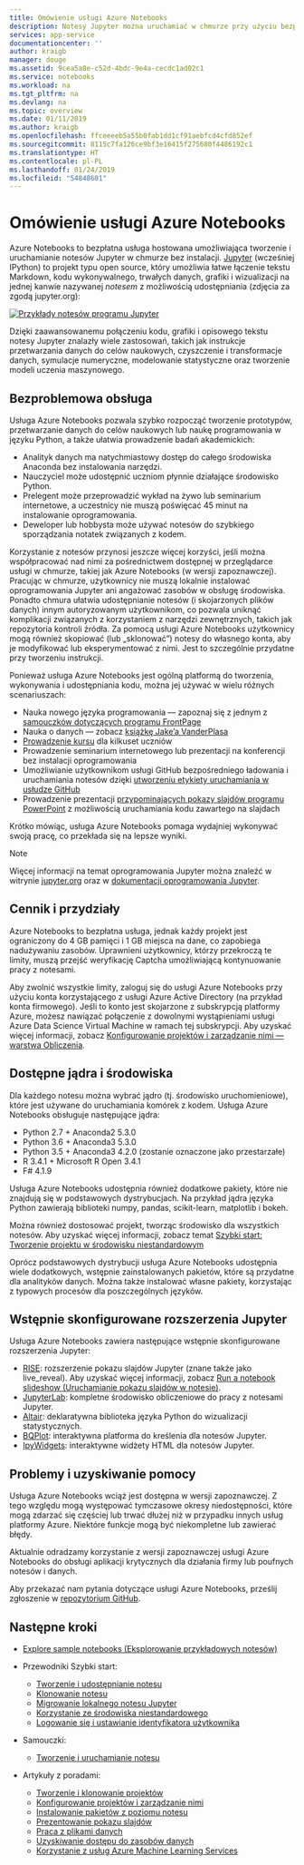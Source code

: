 ```yaml
---
title: Omówienie usługi Azure Notebooks
description: Notesy Jupyter można uruchamiać w chmurze przy użyciu bezpłatnej usługi Azure Notebooks, która nie wymaga instalacji ani konfiguracji.
services: app-service
documentationcenter: ''
author: kraigb
manager: douge
ms.assetid: 9cea5a8e-c52d-4bdc-9e4a-cecdc1ad02c1
ms.service: notebooks
ms.workload: na
ms.tgt_pltfrm: na
ms.devlang: na
ms.topic: overview
ms.date: 01/11/2019
ms.author: kraigb
ms.openlocfilehash: ffceeeeb5a55b0fab1dd1cf91aebfcd4cfd852ef
ms.sourcegitcommit: 8115c7fa126ce9bf3e16415f275680f4486192c1
ms.translationtype: HT
ms.contentlocale: pl-PL
ms.lasthandoff: 01/24/2019
ms.locfileid: "54848601"
---
```

# <a name="overview-of-azure-notebooks"></a>Omówienie usługi Azure Notebooks

Azure Notebooks to bezpłatna usługa hostowana umożliwiająca tworzenie i uruchamianie notesów Jupyter w chmurze bez instalacji. [Jupyter](https://jupyter.org/) (wcześniej IPython) to projekt typu open source, który umożliwia łatwe łączenie tekstu Markdown, kodu wykonywalnego, trwałych danych, grafiki i wizualizacji na jednej kanwie nazywanej *notesem* z możliwością udostępniania (zdjęcia za zgodą jupyter.org):

[![Przykłady notesów programu Jupyter](https://jupyter.org/assets/jupyterpreview.png)](https://jupyter.org/assets/jupyterpreview.png#lightbox)

Dzięki zaawansowanemu połączeniu kodu, grafiki i opisowego tekstu notesy Jupyter znalazły wiele zastosowań, takich jak instrukcje przetwarzania danych do celów naukowych, czyszczenie i transformacje danych, symulacje numeryczne, modelowanie statystyczne oraz tworzenie modeli uczenia maszynowego.

## <a name="hassle-free-experience"></a>Bezproblemowa obsługa

Usługa Azure Notebooks pozwala szybko rozpocząć tworzenie prototypów, przetwarzanie danych do celów naukowych lub naukę programowania w języku Python, a także ułatwia prowadzenie badań akademickich:

- Analityk danych ma natychmiastowy dostęp do całego środowiska Anaconda bez instalowania narzędzi.
- Nauczyciel może udostępnić uczniom płynnie działające środowisko Python.
- Prelegent może przeprowadzić wykład na żywo lub seminarium internetowe, a uczestnicy nie muszą poświęcać 45 minut na instalowanie oprogramowania.
- Deweloper lub hobbysta może używać notesów do szybkiego sporządzania notatek związanych z kodem.

Korzystanie z notesów przynosi jeszcze więcej korzyści, jeśli można współpracować nad nimi za pośrednictwem dostępnej w przeglądarce usługi w chmurze, takiej jak Azure Notebooks (w wersji zapoznawczej). Pracując w chmurze, użytkownicy nie muszą lokalnie instalować oprogramowania Jupyter ani angażować zasobów w obsługę środowiska. Ponadto chmura ułatwia udostępnianie notesów (i skojarzonych plików danych) innym autoryzowanym użytkownikom, co pozwala uniknąć komplikacji związanych z korzystaniem z narzędzi zewnętrznych, takich jak repozytoria kontroli źródła. Za pomocą usługi Azure Notebooks użytkownicy mogą również skopiować (lub „sklonować”) notesy do własnego konta, aby je modyfikować lub eksperymentować z nimi. Jest to szczególnie przydatne przy tworzeniu instrukcji.

Ponieważ usługa Azure Notebooks jest ogólną platformą do tworzenia, wykonywania i udostępniania kodu, można jej używać w wielu różnych scenariuszach:

- Nauka nowego języka programowania — zapoznaj się z jednym z [samouczków dotyczących programu FrontPage](https://notebooks.azure.com/Microsoft/projects/samples/html/Introduction%20to%20Python.ipynb)
- Nauka o danych — zobacz [książkę Jake’a VanderPlasa](https://notebooks.azure.com/jakevdp/projects/PythonDataScienceHandbook)
- [Prowadzenie kursu](https://notebooks.azure.com/garth-wells/projects/CUED-IA-Computing-Michaelmas) dla kilkuset uczniów
- Prowadzenie seminarium internetowego lub prezentacji na konferencji bez instalacji oprogramowania 
- Umożliwianie użytkownikom usługi GitHub bezpośredniego ładowania i uruchamiania notesów dzięki [utworzeniu etykiety uruchamiania w usłudze GitHub](https://notebooks.azure.com/help/projects/sharing/create-a-github-badge)
- Prowadzenie prezentacji [przypominających pokazy slajdów programu PowerPoint](https://notebooks.azure.com/help/jupyter-notebooks/slides) z możliwością uruchamiania kodu zawartego na slajdach

Krótko mówiąc, usługa Azure Notebooks pomaga wydajniej wykonywać swoją pracę, co przekłada się na lepsze wyniki.

> [!Note]
> Więcej informacji na temat oprogramowania Jupyter można znaleźć w witrynie [jupyter.org](https://jupyter.org/) oraz w [dokumentacji oprogramowania Jupyter](https://jupyter-notebook.readthedocs.io/en/latest/).

## <a name="pricing-and-quotas"></a>Cennik i przydziały

Azure Notebooks to bezpłatna usługa, jednak każdy projekt jest ograniczony do 4 GB pamięci i 1 GB miejsca na dane, co zapobiega nadużywaniu zasobów. Uprawnieni użytkownicy, którzy przekroczą te limity, muszą przejść weryfikację Captcha umożliwiającą kontynuowanie pracy z notesami.

Aby zwolnić wszystkie limity, zaloguj się do usługi Azure Notebooks przy użyciu konta korzystającego z usługi Azure Active Directory (na przykład konta firmowego). Jeśli to konto jest skojarzone z subskrypcją platformy Azure, możesz nawiązać połączenie z dowolnymi wystąpieniami usługi Azure Data Science Virtual Machine w ramach tej subskrypcji. Aby uzyskać więcej informacji, zobacz [Konfigurowanie projektów i zarządzanie nimi — warstwa Obliczenia](configure-manage-azure-notebooks-projects.md#compute-tier).

## <a name="available-kernels-and-environments"></a>Dostępne jądra i środowiska

Dla każdego notesu można wybrać jądro (tj. środowisko uruchomieniowe), które jest używane do uruchamiania komórek z kodem. Usługa Azure Notebooks obsługuje następujące jądra:

- Python 2.7 + Anaconda2 5.3.0
- Python 3.6 + Anaconda3 5.3.0
- Python 3.5 + Anaconda3 4.2.0 (zostanie oznaczone jako przestarzałe)
- R 3.4.1 + Microsoft R Open 3.4.1
- F# 4.1.9

Usługa Azure Notebooks udostępnia również dodatkowe pakiety, które nie znajdują się w podstawowych dystrybucjach. Na przykład jądra języka Python zawierają biblioteki numpy, pandas, scikit-learn, matplotlib i bokeh.

Można również dostosować projekt, tworząc środowisko dla wszystkich notesów. Aby uzyskać więcej informacji, zobacz temat [Szybki start: Tworzenie projektu w środowisku niestandardowym](quickstart-create-jupyter-notebook-project-environment.md)

Oprócz podstawowych dystrybucji usługa Azure Notebooks udostępnia wiele dodatkowych, wstępnie zainstalowanych pakietów, które są przydatne dla analityków danych. Można także instalować własne pakiety, korzystając z typowych procesów dla poszczególnych języków.

## <a name="pre-configured-jupyter-extensions"></a>Wstępnie skonfigurowane rozszerzenia Jupyter

Usługa Azure Notebooks zawiera następujące wstępnie skonfigurowane rozszerzenia Jupyter:

- [RISE](https://github.com/damianavila/RISE): rozszerzenie pokazu slajdów Jupyter (znane także jako live_reveal). Aby uzyskać więcej informacji, zobacz [Run a notebook slideshow (Uruchamianie pokazu slajdów w notesie)](present-jupyter-notebooks-slideshow.md).
- [JupyterLab](https://github.com/jupyterlab/jupyterlab): kompletne środowisko obliczeniowe do pracy z notesami Jupyter.
- [Altair](https://github.com/ellisonbg/altair): deklaratywna biblioteka języka Python do wizualizacji statystycznych.
- [BQPlot](https://github.com/bloomberg/bqplot): interaktywna platforma do kreślenia dla notesów Jupyter.
- [IpyWidgets](https://github.com/jupyter-widgets/ipywidgets): interaktywne widżety HTML dla notesów Jupyter.

## <a name="issues-and-getting-help"></a>Problemy i uzyskiwanie pomocy

Usługa Azure Notebooks wciąż jest dostępna w wersji zapoznawczej. Z tego względu mogą występować tymczasowe okresy niedostępności, które mogą zdarzać się częściej lub trwać dłużej niż w przypadku innych usług platformy Azure. Niektóre funkcje mogą być niekompletne lub zawierać błędy.

Aktualnie odradzamy korzystanie z wersji zapoznawczej usługi Azure Notebooks do obsługi aplikacji krytycznych dla działania firmy lub poufnych notesów i danych.

Aby przekazać nam pytania dotyczące usługi Azure Notebooks, prześlij zgłoszenie w [repozytorium GitHub](https://github.com/Microsoft/AzureNotebooks/issues).

## <a name="next-steps"></a>Następne kroki  

- [Explore sample notebooks (Eksplorowanie przykładowych notesów)](azure-notebooks-samples.md)

- Przewodniki Szybki start:

  - [Tworzenie i udostępnianie notesu](quickstart-create-share-jupyter-notebook.md)
  - [Klonowanie notesu](quickstart-clone-jupyter-notebook.md)
  - [Migrowanie lokalnego notesu Jupyter](quickstart-migrate-local-jupyter-notebook.md)
  - [Korzystanie ze środowiska niestandardowego](quickstart-create-jupyter-notebook-project-environment.md)
  - [Logowanie się i ustawianie identyfikatora użytkownika](quickstart-sign-in-azure-notebooks.md)

- Samouczki:

  - [Tworzenie i uruchamianie notesu](tutorial-create-run-jupyter-notebook.md  )

- Artykuły z poradami:
  
  - [Tworzenie i klonowanie projektów](create-clone-jupyter-notebooks.md)
  - [Konfigurowanie projektów i zarządzanie nimi](configure-manage-azure-notebooks-projects.md)
  - [Instalowanie pakietów z poziomu notesu](install-packages-jupyter-notebook.md)
  - [Prezentowanie pokazu slajdów](present-jupyter-notebooks-slideshow.md)
  - [Praca z plikami danych](work-with-project-data-files.md)
  - [Uzyskiwanie dostępu do zasobów danych](access-data-resources-jupyter-notebooks.md)
  - [Korzystanie z usług Azure Machine Learning Services](use-machine-learning-services-jupyter-notebooks.md)
